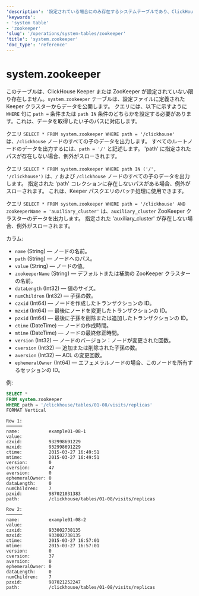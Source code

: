 ```yaml
---
'description': '設定されている場合にのみ存在するシステムテーブルであり、ClickHouse KeeperまたはZooKeeperが構成されています。これは、設定で定義されたKeeperクラスタからデータを公開します。'
'keywords':
- 'system table'
- 'zookeeper'
'slug': '/operations/system-tables/zookeeper'
'title': 'system.zookeeper'
'doc_type': 'reference'
---
```



# system.zookeeper

このテーブルは、ClickHouse Keeper または ZooKeeper が設定されていない限り存在しません。`system.zookeeper` テーブルは、設定ファイルに定義された Keeper クラスターからデータを公開します。
クエリには、以下に示すように `WHERE` 句に `path =` 条件または `path IN` 条件のどちらかを設定する必要があります。これは、データを取得したい子のパスに対応します。

クエリ `SELECT * FROM system.zookeeper WHERE path = '/clickhouse'` は、`/clickhouse` ノードのすべての子のデータを出力します。
すべてのルートノードのデータを出力するには、`path = '/'` と記述します。
'path' に指定されたパスが存在しない場合、例外がスローされます。

クエリ `SELECT * FROM system.zookeeper WHERE path IN ('/', '/clickhouse')` は、`/` および `/clickhouse` ノードのすべての子のデータを出力します。
指定された 'path' コレクションに存在しないパスがある場合、例外がスローされます。
これは、Keeper パスクエリのバッチ処理に使用できます。

クエリ `SELECT * FROM system.zookeeper WHERE path = '/clickhouse' AND zookeeperName = 'auxiliary_cluster'` は、`auxiliary_cluster` ZooKeeper クラスターのデータを出力します。
指定された 'auxiliary_cluster' が存在しない場合、例外がスローされます。

カラム:

- `name` (String) — ノードの名前。
- `path` (String) — ノードへのパス。
- `value` (String) — ノードの値。
- `zookeeperName` (String) — デフォルトまたは補助の ZooKeeper クラスターの名前。
- `dataLength` (Int32) — 値のサイズ。
- `numChildren` (Int32) — 子孫の数。
- `czxid` (Int64) — ノードを作成したトランザクションの ID。
- `mzxid` (Int64) — 最後にノードを変更したトランザクションの ID。
- `pzxid` (Int64) — 最後に子孫を削除または追加したトランザクションの ID。
- `ctime` (DateTime) — ノードの作成時間。
- `mtime` (DateTime) — ノードの最終修正時間。
- `version` (Int32) — ノードのバージョン：ノードが変更された回数。
- `cversion` (Int32) — 追加または削除された子孫の数。
- `aversion` (Int32) — ACL の変更回数。
- `ephemeralOwner` (Int64) — エフェメラルノードの場合、このノードを所有するセッションの ID。

例:

```sql
SELECT *
FROM system.zookeeper
WHERE path = '/clickhouse/tables/01-08/visits/replicas'
FORMAT Vertical
```

```text
Row 1:
──────
name:           example01-08-1
value:
czxid:          932998691229
mzxid:          932998691229
ctime:          2015-03-27 16:49:51
mtime:          2015-03-27 16:49:51
version:        0
cversion:       47
aversion:       0
ephemeralOwner: 0
dataLength:     0
numChildren:    7
pzxid:          987021031383
path:           /clickhouse/tables/01-08/visits/replicas

Row 2:
──────
name:           example01-08-2
value:
czxid:          933002738135
mzxid:          933002738135
ctime:          2015-03-27 16:57:01
mtime:          2015-03-27 16:57:01
version:        0
cversion:       37
aversion:       0
ephemeralOwner: 0
dataLength:     0
numChildren:    7
pzxid:          987021252247
path:           /clickhouse/tables/01-08/visits/replicas
```

